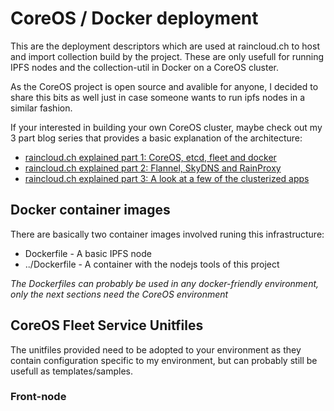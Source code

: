# CoreOS / Docker deployment

This are the deployment descriptors which are used at raincloud.ch to host and import collection build by the project. These are only usefull for running IPFS nodes and the collection-util in Docker on a CoreOS cluster.

As the CoreOS project is open source and avalible for anyone, I decided to share this bits as well just in case someone wants to run ipfs nodes in a similar fashion.

If your interested in building your own CoreOS cluster, maybe check out my 3 part blog series that provides a basic explanation of the architecture: 

- [raincloud.ch explained part 1: CoreOS, etcd, fleet and docker](https://fluffypattern.ch/?p=783)
- [raincloud.ch explained part 2: Flannel, SkyDNS and RainProxy](https://fluffypattern.ch/?p=923)
- [raincloud.ch explained part 3: A look at a few of the clusterized apps](https://fluffypattern.ch/?p=1007)


## Docker container images

There are basically two container images involved runing this infrastructure:

 - Dockerfile - A basic IPFS node
 - ../Dockerfile - A container with the nodejs tools of this project 

*The Dockerfiles can probably be used in any docker-friendly environment, only the next sections need the CoreOS environment*

## CoreOS Fleet Service Unitfiles

The unitfiles provided need to be adopted to your environment as they contain configuration specific to my environment, but can probably still be usefull as templates/samples.

### Front-node



